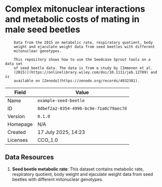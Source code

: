 # Complex mitonuclear interactions and metabolic costs of mating in male seed beetles


        Data from the 2015 on metabolic rate, respiratory quotient, body
        weight and ejaculate weight data from seed beetles with different
        mitonuclear genotypes.

        This repository shows how to use the Seedcase Sprout tools on a data set
        of seed beetle data. The data is from a study by [Immonen et al.
        (2015)](https://onlinelibrary.wiley.com/doi/10.1111/jeb.12789) and is
        available on [Zenodo](https://zenodo.org/records/4932381).


| Field    | Value                                   |
|----------|-----------------------------------------|
| Name     | `example-seed-beetle`     |
| ID       | `8dbef2a2-0354-4996-bc9e-71a6c79aec7d`       |
| Version  | `0.1.0`  |
| Homepage | N/A |
| Created  | 17 July 2025, 14:23  |
| Licenses | CCO_1.0  |

## Data Resources

  1. **Seed beetle metabolic rate**: This dataset contains metabolic rate, respiratory quotient, body weight and
        ejaculate weight data from seed beetles with different mitonuclear genotypes.
